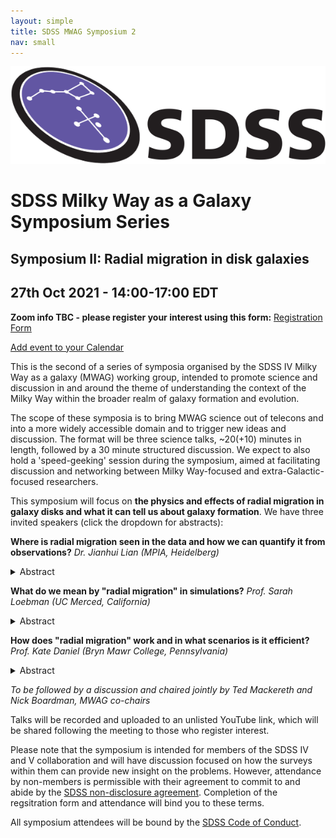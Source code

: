 ```yaml
---
layout: simple
title: SDSS MWAG Symposium 2
nav: small
---
```


![](./assets/img/sdsslogo.png)

# SDSS Milky Way as a Galaxy Symposium Series
## Symposium II: Radial migration in disk galaxies

## 27th Oct 2021 - 14:00-17:00 EDT
**Zoom info TBC - please register your interest using this form:**
[Registration Form](https://docs.google.com/forms/d/e/1FAIpQLSc49tbvAezA9qQ6kJsqj9UdVq_CYSRAMmXqpSAI_FHfdvjqcQ/viewform)

[Add event to your Calendar](./assets/ics/mwagsymp2.ics)

This is the second of a series of symposia organised by the SDSS IV Milky Way as a galaxy (MWAG) working group, intended to promote science and discussion in and around the theme of understanding the context of the Milky Way within the broader realm of galaxy formation and evolution.

The scope of these symposia is to bring MWAG science out of telecons and into a more widely accessible domain and to trigger new ideas and discussion. The format will be three science talks, ~20(+10) minutes in length, followed by a 30 minute structured discussion. We expect to also hold a 'speed-geeking' session during the symposium, aimed at facilitating discussion and networking between Milky Way-focused and extra-Galactic-focused researchers.

This symposium will focus on **the physics and effects of radial migration in galaxy disks and what it can tell us about galaxy formation**. We have three invited speakers (click the dropdown for abstracts):

**Where is radial migration seen in the data and how we can quantify it from observations?**
*Dr. Jianhui Lian (MPIA, Heidelberg)*
<details>
<summary> Abstract </summary>
ABSTRACT TBC!
</details>

**What do we mean by "radial migration" in simulations?**
*Prof. Sarah Loebman (UC Merced, California)*
<details>
<summary> Abstract </summary>
ABSTRACT TBC!
</details>

**How does "radial migration" work and in what scenarios is it efficient?**
*Prof. Kate Daniel (Bryn Mawr College, Pennsylvania)*
<details>
<summary> Abstract </summary>
ABSTRACT TBC
</details>

*To be followed by a discussion and chaired jointly by Ted Mackereth and Nick Boardman, MWAG co-chairs*

Talks will be recorded and uploaded to an unlisted YouTube link, which will be shared following the meeting to those who register interest.

Please note that the symposium is intended for members of the SDSS IV and V collaboration and will have discussion focused on how the surveys within them can provide new insight on the problems. However, attendance by non-members is permissible with their agreement to commit to and abide by the [SDSS non-disclosure agreement](https://internal.sdss.org/meetings/ensenada2019/static/pdf/nonmember_attendance.pdf). Completion of the regsitration form and attendance will bind you to these terms.

All symposium attendees will be bound by the [SDSS Code of Conduct](https://www.sdss.org/collaboration/the-sloan-digital-sky-survey-code-of-conduct/).
